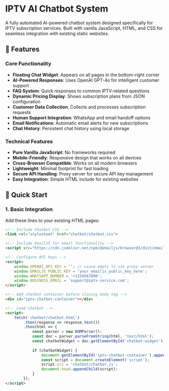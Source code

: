 # IPTV AI Chatbot System

A fully automated AI-powered chatbot system designed specifically for IPTV subscription services. Built with vanilla JavaScript, HTML, and CSS for seamless integration with existing static websites.

## 🌟 Features

### Core Functionality
- **Floating Chat Widget**: Appears on all pages in the bottom-right corner
- **AI-Powered Responses**: Uses OpenAI GPT-4o for intelligent customer support
- **FAQ System**: Quick responses to common IPTV-related questions
- **Dynamic Pricing Display**: Shows subscription plans from JSON configuration
- **Customer Data Collection**: Collects and processes subscription requests
- **Human Support Integration**: WhatsApp and email handoff options
- **Email Notifications**: Automatic email alerts for new subscriptions
- **Chat History**: Persistent chat history using local storage

### Technical Features
- **Pure Vanilla JavaScript**: No frameworks required
- **Mobile-Friendly**: Responsive design that works on all devices
- **Cross-Browser Compatible**: Works on all modern browsers
- **Lightweight**: Minimal footprint for fast loading
- **Secure API Handling**: Proxy server for secure API key management
- **Easy Integration**: Simple HTML include for existing websites

## 🚀 Quick Start

### 1. Basic Integration

Add these lines to your existing HTML pages:

```html
<!-- Include Chatbot CSS -->
<link rel="stylesheet" href="chatbot/chatbot.css">

<!-- Include EmailJS for email functionality -->
<script src="https://cdn.jsdelivr.net/npm/@emailjs/browser@3/dist/email.min.js"></script>

<!-- Configure API keys -->
<script>
    window.OPENAI_API_KEY = ''; // Leave empty to use proxy server
    window.EMAILJS_PUBLIC_KEY = 'your_emailjs_public_key_here';
    window.WHATSAPP_NUMBER = '+1234567890';
    window.BUSINESS_EMAIL = 'support@iptv-service.com';
</script>

<!-- Add chatbot container before closing body tag -->
<div id="iptv-chatbot-container"></div>

<!-- Load chatbot -->
<script>
    fetch('chatbot/chatbot.html')
        .then(response => response.text())
        .then(html => {
            const parser = new DOMParser();
            const doc = parser.parseFromString(html, 'text/html');
            const chatbotWidget = doc.getElementById('chatbot-widget');
            
            if (chatbotWidget) {
                document.getElementById('iptv-chatbot-container').appendChild(chatbotWidget);
                const script = document.createElement('script');
                script.src = 'chatbot/chatbot.js';
                document.head.appendChild(script);
            }
        });
</script>
